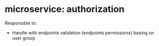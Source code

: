 # microservice: authorization

Responsible to:

- Handle with endpoints validation (endpoints permissions) basing on user group